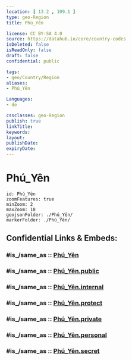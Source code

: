 ```yaml
---
location: [ 13.2 , 109.1 ] 
type: geo-Region
title: Phú_Yên

license: CC BY-SA 4.0
source: https://datahub.io/core/country-codes
isDeleted: false
isReadOnly: false
draft: false
confidential: public

tags:
- geo/Country/Region
aliases:
- Phú_Yên

Languages:
- de

cssclasses: geo-Region
publish: true
linkTitle: 
keywords: 
layout: 
publishDate: 
expiryDate: 
---
```


# Phú_Yên

```leaflet
id: Phú_Yên
zoomFeatures: true 
minZoom: 2 
maxZoom: 18
geojsonFolder: ./Phú_Yên/
markerFolder: ./Phú_Yên/
```


## Confidential Links & Embeds: 

### #is_/same_as :: [Phú_Yên](/_Standards/Earth/Continent/Asia/Asia~South~East/Vietnam/Provinces~Vietnam/Phú_Yên.md) 

### #is_/same_as :: [Phú_Yên.public](/_public/Earth/Continent/Asia/Asia~South~East/Vietnam/Provinces~Vietnam/Phú_Yên.public.md) 

### #is_/same_as :: [Phú_Yên.internal](/_internal/Earth/Continent/Asia/Asia~South~East/Vietnam/Provinces~Vietnam/Phú_Yên.internal.md) 

### #is_/same_as :: [Phú_Yên.protect](/_protect/Earth/Continent/Asia/Asia~South~East/Vietnam/Provinces~Vietnam/Phú_Yên.protect.md) 

### #is_/same_as :: [Phú_Yên.private](/_private/Earth/Continent/Asia/Asia~South~East/Vietnam/Provinces~Vietnam/Phú_Yên.private.md) 

### #is_/same_as :: [Phú_Yên.personal](/_personal/Earth/Continent/Asia/Asia~South~East/Vietnam/Provinces~Vietnam/Phú_Yên.personal.md) 

### #is_/same_as :: [Phú_Yên.secret](/_secret/Earth/Continent/Asia/Asia~South~East/Vietnam/Provinces~Vietnam/Phú_Yên.secret.md)

